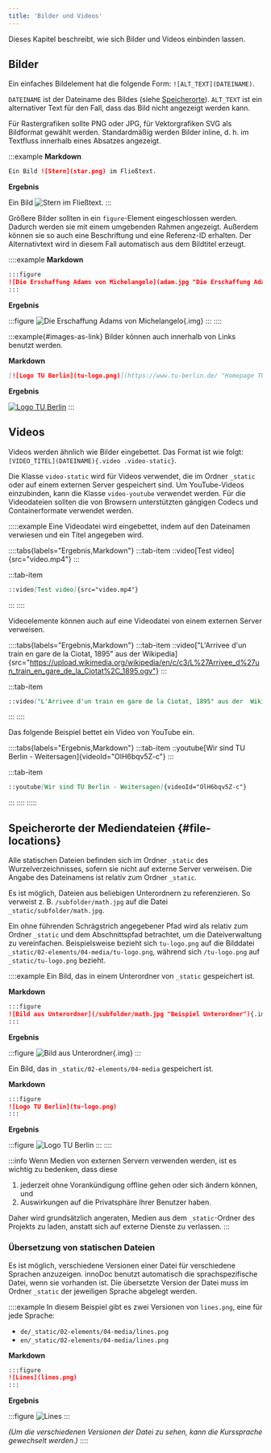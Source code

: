 ```yaml
---
title: 'Bilder und Videos'
---
```


Dieses Kapitel beschreibt, wie sich Bilder und Videos einbinden lassen.

## Bilder

Ein einfaches Bildelement hat die folgende Form: `![ALT_TEXT](DATEINAME)`.

`DATEINAME` ist der Dateiname des Bildes (siehe
[Speicherorte](#file-locations)). `ALT_TEXT` ist ein alternativer Text für den
Fall, dass das Bild nicht angezeigt werden kann.

Für Rastergrafiken sollte PNG oder JPG, für Vektorgrafiken SVG als Bildformat
gewählt werden. Standardmäßig werden Bilder inline, d. h. im Textfluss innerhalb
eines Absatzes angezeigt.

:::example
**Markdown**

```markdown
Ein Bild ![Stern](star.png) im Fließtext.
```

**Ergebnis**

Ein Bild ![Stern](star.png) im Fließtext.
:::

Größere Bilder sollten in ein `figure`-Element eingeschlossen werden. Dadurch
werden sie mit einem umgebenden Rahmen angezeigt. Außerdem können sie so auch
eine Beschriftung und eine Referenz-ID erhalten. Der Alternativtext wird in
diesem Fall automatisch aus dem Bildtitel erzeugt.

::::example
**Markdown**

```markdown
:::figure
![Die Erschaffung Adams von Michelangelo](adam.jpg "Die Erschaffung Adams"){.img}
:::
```

**Ergebnis**

:::figure
![Die Erschaffung Adams von Michelangelo](adam.jpg "Die Erschaffung Adams"){.img}
:::
::::

:::example{#images-as-link}
Bilder können auch innerhalb von Links benutzt werden.

**Markdown**

```markdown
[![Logo TU Berlin](tu-logo.png)](https://www.tu-berlin.de/ "Homepage TU Berlin")
```

**Ergebnis**

[![Logo TU Berlin](tu-logo.png)](https://www.tu-berlin.de/ "Homepage TU Berlin")
:::

## Videos

Videos werden ähnlich wie Bilder eingebettet. Das Format ist wie folgt:
`[VIDEO_TITEL](DATEINAME){.video .video-static}`.

Die Klasse `video-static` wird für Videos verwendet, die im Ordner `_static`
oder auf einem externen Server gespeichert sind. Um YouTube-Videos einzubinden,
kann die Klasse `video-youtube` verwendet werden. Für die Videodateien sollten
die von Browsern unterstützten gängigen Codecs und Containerformate verwendet
werden.

:::::example
Eine Videodatei wird eingebettet, indem auf den Dateinamen verwiesen und ein
Titel angegeben wird.

::::tabs{labels="Ergebnis,Markdown"}
:::tab-item
::video[Test video]{src="video.mp4"}
:::

:::tab-item
```markdown
::video[Test video]{src="video.mp4"}
```
:::
::::

Videoelemente können auch auf eine Videodatei von einem externen Server
verweisen.

::::tabs{labels="Ergebnis,Markdown"}
:::tab-item
::video["L'Arrivee d'un train en gare de la Ciotat, 1895" aus der  Wikipedia]{src="https://upload.wikimedia.org/wikipedia/en/c/c3/L%27Arrivee_d%27un_train_en_gare_de_la_Ciotat%2C_1895.ogv"}
:::

:::tab-item
```markdown
::video["L'Arrivee d'un train en gare de la Ciotat, 1895" aus der  Wikipedia]{src="https://upload.wikimedia.org/wikipedia/en/c/c3/L%27Arrivee_d%27un_train_en_gare_de_la_Ciotat%2C_1895.ogv"}
```
:::
::::

Das folgende Beispiel bettet ein Video von YouTube ein.

::::tabs{labels="Ergebnis,Markdown"}
:::tab-item
::youtube[Wir sind TU Berlin - Weitersagen]{videoId="OlH6bqv5Z-c"}
:::

:::tab-item
```markdown
::youtube[Wir sind TU Berlin - Weitersagen]{videoId="OlH6bqv5Z-c"}
```
:::
::::
:::::

## Speicherorte der Mediendateien  {#file-locations}

Alle statischen Dateien befinden sich im Ordner `_static` des
Wurzelverzeichnisses, sofern sie nicht auf externe Server verweisen. Die
Angabe des Dateinamens ist relativ zum Ordner `_static`.

Es ist möglich, Dateien aus beliebigen Unterordnern zu referenzieren. So
verweist z. B. `/subfolder/math.jpg` auf die Datei
`_static/subfolder/math.jpg`.

Ein ohne führenden Schrägstrich angegebener Pfad wird als relativ zum Ordner
`_static` und dem Abschnittspfad betrachtet, um die Dateiverwaltung zu
vereinfachen. Beispielsweise bezieht sich `tu-logo.png` auf die Bilddatei
`_static/02-elements/04-media/tu-logo.png`, während sich `/tu-logo.png` auf
`_static/tu-logo.png` bezieht.

::::example
Ein Bild, das in einem Unterordner von `_static` gespeichert ist.

**Markdown**

```markdown
:::figure
![Bild aus Unterordner](/subfolder/math.jpg "Beispiel Unterordner"){.img}
:::
```

**Ergebnis**

:::figure
![Bild aus Unterordner](/subfolder/math.jpg "Beispiel Unterordner"){.img}
:::

Ein Bild, das in `_static/02-elements/04-media` gespeichert ist.

**Markdown**

```markdown
:::figure
![Logo TU Berlin](tu-logo.png)
:::
```

**Ergebnis**

:::figure
![Logo TU Berlin](tu-logo.png)
:::
::::

:::info
Wenn Medien von externen Servern verwenden werden, ist es wichtig zu bedenken,
dass diese

1. jederzeit ohne Vorankündigung offline gehen oder sich ändern können, und
2. Auswirkungen auf die Privatsphäre Ihrer Benutzer haben.

Daher wird grundsätzlich angeraten, Medien aus dem `_static`-Ordner des
Projekts zu laden, anstatt sich auf externe Dienste zu verlassen.
:::

### Übersetzung von statischen Dateien

Es ist möglich, verschiedene Versionen einer Datei für verschiedene Sprachen
anzuzeigen. innoDoc benutzt automatisch die sprachspezifische Datei, wenn sie
vorhanden ist. Die übersetzte Version der Datei muss im Ordner `_static` der
jeweiligen Sprache abgelegt werden.

::::example
In diesem Beispiel gibt es zwei Versionen von `lines.png`, eine für jede
Sprache:

- `de/_static/02-elements/04-media/lines.png`
- `en/_static/02-elements/04-media/lines.png`

**Markdown**

```markdown
:::figure
![Lines](lines.png)
:::
```

**Ergebnis**

:::figure
![Lines](lines.png)
:::

*(Um die verschiedenen Versionen der Datei zu sehen, kann die Kurssprache
gewechselt werden.)*
::::
